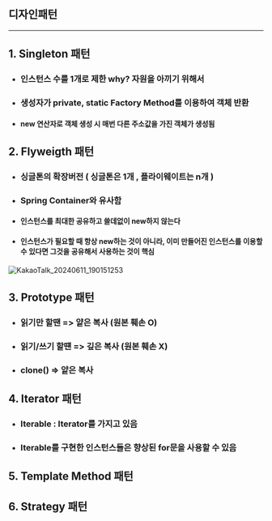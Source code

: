﻿## 디자인패턴 

-----

## 1. Singleton 패턴


- ### 인스턴스 수를 1개로 제한 why? 자원을 아끼기 위해서
- ### 생성자가 private, static Factory Method를 이용하여 객체 반환 
- #### new 연산자로 객체 생성 시 매번 다른 주소값을 가진 객체가 생성됨

## 2. Flyweigth 패턴


-  ### 싱글톤의 확장버전 ( 싱글톤은 1개 , 플라이웨이트는 n개 )
-  ### Spring Container와 유사함
-  #### 인스턴스를 최대한 공유하고 쓸데없이 new하지 않는다
-  #### 인스턴스가 필요할 때 항상 new하는 것이 아니라, 이미 만들어진 인스턴스를 이용할 수 있다면 그것을 공유해서 사용하는 것이 핵심
![KakaoTalk_20240611_190151253](https://github.com/KimGyungSik/GoF-DP-Practice/assets/139200972/374983d8-6d5d-4c9c-b735-2b1393db0e26)




## 3. Prototype 패턴



- ### 읽기만 할땐 => 얕은 복사 (원본 훼손 O)
- ### 읽기/쓰기 할떈 => 깊은 복사 (원본 훼손 X)
- ### clone() => 얕은 복사




## 4. Iterator 패턴


- ### Iterable : Iterator를 가지고 있음
- ### Iterable를 구현한 인스턴스들은 향상된 for문을 사용할 수 있음

## 5. Template Method 패턴
## 6. Strategy 패턴


